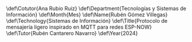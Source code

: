 \def\Cotutor{Ana Rubio Ruiz}
\def\Department{Tecnologías y Sistemas de Información}
\def\Month{Mes}
\def\Name{Rubén Gómez Villegas}
\def\Technology{Sistemas de Información}
\def\Title{Protocolo de mensajería ligero inspirado en MQTT para redes ESP-NOW}
\def\Tutor{Rubén Cantarero Navarro}
\def\Year{2024}
